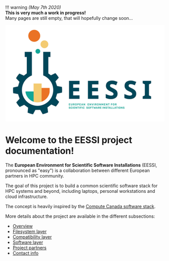 !!! warning
    *(May 7th 2020)*<br/>
    **This is very much a work in progress!**<br/>
    Many pages are still empty, that will hopefully change soon...

![EESSI logo](img/logos/EESSI_logo_horizontal.png)

# Welcome to the EESSI project documentation!

The **European Environment for Scientific Software Installations** (EESSI, pronounced as "easy") is a collaboration between different European partners in HPC community.

The goal of this project is to build a common scientific software stack for HPC systems and beyond, including laptops,
personal workstations and cloud infrastructure.

The concept is heavily inspired by the <a href="https://docs.computecanada.ca/wiki/Accessing_CVMFS">Compute Canada software stack</a>.

More details about the project are available in the different subsections:

* [Overview](overview.md)
* [Filesystem layer](filesystem_layer.md)
* [Compatibility layer](compatibility_layer.md)
* [Software layer](software_layer.md)
* [Project partners](partners.md)
* [Contact info](contact.md)

